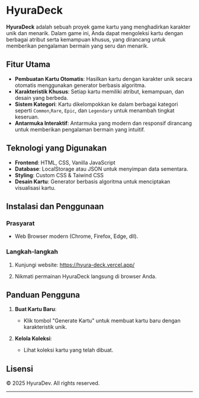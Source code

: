 # HyuraDeck

**HyuraDeck** adalah sebuah proyek game kartu yang menghadirkan karakter unik dan menarik. Dalam game ini, Anda dapat mengoleksi kartu dengan berbagai atribut serta kemampuan khusus, yang dirancang untuk memberikan pengalaman bermain yang seru dan menarik.

## Fitur Utama

- **Pembuatan Kartu Otomatis**: Hasilkan kartu dengan karakter unik secara otomatis menggunakan generator berbasis algoritma.
- **Karakteristik Khusus**: Setiap kartu memiliki atribut, kemampuan, dan desain yang berbeda.
- **Sistem Kategori**: Kartu dikelompokkan ke dalam berbagai kategori seperti `Common`,`Rare`, `Epic`, dan `Legendary` untuk menambah tingkat keseruan.
- **Antarmuka Interaktif**: Antarmuka yang modern dan responsif dirancang untuk memberikan pengalaman bermain yang intuitif.

## Teknologi yang Digunakan

- **Frontend**: HTML, CSS, Vanilla JavaScript
- **Database**: LocalStorage atau JSON untuk menyimpan data sementara.
- **Styling**: Custom CSS & Taiwind CSS
- **Desain Kartu**: Generator berbasis algoritma untuk menciptakan visualisasi kartu.

## Instalasi dan Penggunaan

### Prasyarat

- Web Browser modern (Chrome, Firefox, Edge, dll).

### Langkah-langkah

1. Kunjungi website:
   <a href="https://hyura-deck.vercel.app/" target="_blank">https://hyura-deck.vercel.app/</a>
   

2. Nikmati permainan HyuraDeck langsung di browser Anda.

## Panduan Pengguna

1. **Buat Kartu Baru**:
   - Klik tombol "Generate Kartu" untuk membuat kartu baru dengan karakteristik unik.

2. **Kelola Koleksi**:
   - Lihat koleksi kartu yang telah dibuat.


## Lisensi

© 2025 HyuraDev. All rights reserved.


---